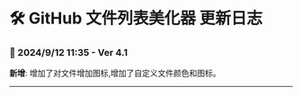 # **🛠️ GitHub 文件列表美化器 更新日志**

### **📅 2024/9/12 11:35 - Ver 4.1**

**新增**: 增加了对文件增加图标,增加了自定义文件颜色和图标。

---
